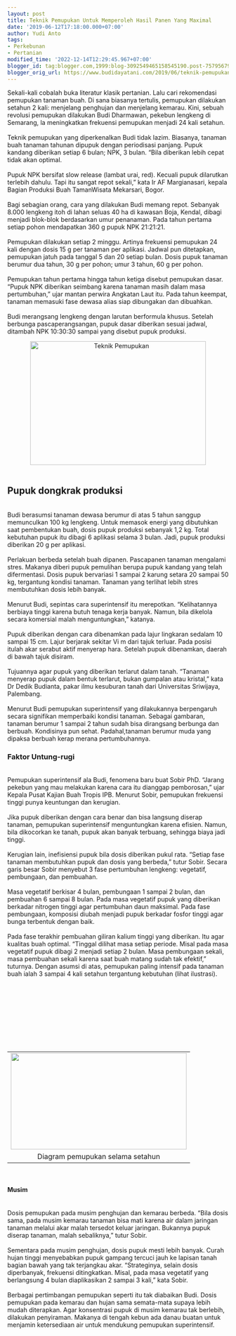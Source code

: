 ```yaml
---
layout: post
title: Teknik Pemupukan Untuk Memperoleh Hasil Panen Yang Maximal
date: '2019-06-12T17:18:00.000+07:00'
author: Yudi Anto
tags:
- Perkebunan
- Pertanian
modified_time: '2022-12-14T12:29:45.967+07:00'
blogger_id: tag:blogger.com,1999:blog-3092549465158545190.post-7579567974626861403
blogger_orig_url: https://www.budidayatani.com/2019/06/teknik-pemupukan-untuk-memperoleh-hasil.html
---
```


Sekali-kali cobalah buka literatur klasik pertanian. Lalu cari rekomendasi pemupukan tanaman buah. Di sana biasanya tertulis, pemupukan dilakukan setahun 2 kali: menjelang penghujan dan menjelang kemarau. Kini, sebuah revolusi pemupukan dilakukan Budi Dharmawan, pekebun lengkeng di Semarang, la meningkatkan frekuensi pemupukan menjadi 24 kali setahun.<br/><br/>Teknik pemupukan yang diperkenalkan Budi tidak lazim. Biasanya, tanaman buah tanaman tahunan dipupuk dengan periodisasi panjang. Pupuk kandang diberikan setiap 6 bulan; NPK, 3 bulan. “Bila diberikan lebih cepat tidak akan optimal.<br/><br/>Pupuk NPK bersifat slow release (lambat urai, red). Kecuali pupuk dilarutkan terlebih dahulu. Tapi itu sangat repot sekali,” kata Ir AF Margianasari, kepala Bagian Produksi Buah TamanWisata Mekarsari, Bogor.<br/><br/>Bagi sebagian orang, cara yang dilakukan Budi memang repot. Sebanyak 8.000 lengkeng itoh di lahan seluas 40 ha di kawasan Boja, Kendal, dibagi menjadi blok-blok berdasarkan umur penanaman. Pada tahun pertama setiap pohon mendapatkan 360 g pupuk NPK 21:21:21.<br/><br/>Pemupukan dilakukan setiap 2 minggu. Artinya frekuensi pemupukan 24 kali dengan dosis 15 g per tanaman per aplikasi. Jadwal pun ditetapkan, pemupukan jatuh pada tanggal 5 dan 20 setiap bulan. Dosis pupuk tanaman berumur dua tahun, 30 g per pohon; umur 3 tahun, 60 g per pohon.<br/><br/>Pemupukan tahun pertama hingga tahun ketiga disebut pemupukan dasar. “Pupuk NPK diberikan seimbang karena tanaman masih dalam masa pertumbuhan,” ujar mantan perwira Angkatan Laut itu. Pada tahun keempat, tanaman memasuki fase dewasa alias siap dibungakan dan dibuahkan.<br/><br/>Budi merangsang lengkeng dengan larutan berformula khusus. Setelah berbunga pascaperangsangan, pupuk dasar diberikan sesuai jadwal, ditambah NPK 10:30:30 sampai yang disebut pupuk produksi.<br/><div style="clear: both; text-align: center;"><a style="margin-left: 1em; margin-right: 1em;" href="https://i2.wp.com/1.bp.blogspot.com/-lQrJ4enz70w/XQCt2_WDazI/AAAAAAAAB5A/Gtl3KfLBiegGrGtbEgwFACZqEDHKgmrQACLcBGAs/s1600/pemupukan_800x567.jpg?ssl=1"><img title="" src="https://i2.wp.com/1.bp.blogspot.com/-lQrJ4enz70w/XQCt2_WDazI/AAAAAAAAB5A/Gtl3KfLBiegGrGtbEgwFACZqEDHKgmrQACLcBGAs/s400/pemupukan_800x567.jpg?resize=400%2C282&amp;ssl=1" alt="Teknik Pemupukan" width="400" height="282" border="0" data-original-height="567" data-original-width="800" data-recalc-dims="1" /></a></div><br/><h2>Pupuk dongkrak produksi</h2><br/>Budi berasumsi tanaman dewasa berumur di atas 5 tahun sanggup memunculkan 100 kg lengkeng. Untuk memasok energi yang dibutuhkan saat pembentukan buah, dosis pupuk produksi sebanyak 1,2 kg. Total kebutuhan pupuk itu dibagi 6 aplikasi selama 3 bulan. Jadi, pupuk produksi diberikan 20 g per aplikasi.<br/><br/>Perlakuan berbeda setelah buah dipanen. Pascapanen tanaman mengalami stres. Makanya diberi pupuk pemulihan berupa pupuk kandang yang telah difermentasi. Dosis pupuk bervariasi 1 sampai 2 karung setara 20 sampai 50 kg, tergantung kondisi tanaman. Tanaman yang terlihat lebih stres membutuhkan dosis lebih banyak.<br/><br/>Menurut Budi, sepintas cara superintensif itu merepotkan. “Kelihatannya berbiaya tinggi karena butuh tenaga kerja banyak. Namun, bila dikelola secara komersial malah menguntungkan,” katanya.<br/><br/>Pupuk diberikan dengan cara dibenamkan pada lajur lingkaran sedalam 10 sampai 15 cm. Lajur berjarak sekitar Vi m dari tajuk terluar. Pada posisi itulah akar serabut aktif menyerap hara. Setelah pupuk dibenamkan, daerah di bawah tajuk disiram.<br/><br/>Tujuannya agar pupuk yang diberikan terlarut dalam tanah. “Tanaman menyerap pupuk dalam bentuk terlarut, bukan gumpalan atau kristal,” kata Dr Dedik Budianta, pakar ilmu kesuburan tanah dari Universitas Sriwijaya, Palembang.<br/><br/>Menurut Budi pemupukan superintensif yang dilakukannya berpengaruh secara signifikan memperbaiki kondisi tanaman. Sebagai gambaran, tanaman berumur 1 sampai 2 tahun sudah bisa dirangsang berbunga dan berbuah. Kondisinya pun sehat. Padahal,tanaman berumur muda yang dipaksa berbuah kerap merana pertumbuhannya.<br/><h3>Faktor Untung-rugi</h3><br/>Pemupukan superintensif ala Budi, fenomena baru buat Sobir PhD. “Jarang pekebun yang mau melakukan karena cara itu dianggap pemborosan,” ujar Kepala Pusat Kajian Buah Tropis IPB. Menurut Sobir, pemupukan frekuensi tinggi punya keuntungan dan kerugian.<br/><br/>Jika pupuk diberikan dengan cara benar dan bisa langsung diserap tanaman, pemupukan superintensif menguntungkan karena efisien. Namun, bila dikocorkan ke tanah, pupuk akan banyak terbuang, sehingga biaya jadi tinggi.<br/><br/>Kerugian lain, inefisiensi pupuk bila dosis diberikan pukul rata. “Setiap fase tanaman membutuhkan pupuk dan dosis yang berbeda,” tutur Sobir. Secara garis besar Sobir menyebut 3 fase pertumbuhan lengkeng: vegetatif, pembungaan, dan pembuahan.<br/><br/>Masa vegetatif berkisar 4 bulan, pembungaan 1 sampai 2 bulan, dan pembuahan 6 sampai 8 bulan. Pada masa vegetatif pupuk yang diberikan berkadar nitrogen tinggi agar pertumbuhan daun maksimal. Pada fase pembungaan, komposisi diubah menjadi pupuk berkadar fosfor tinggi agar bunga terbentuk dengan baik.<br/><br/>Pada fase terakhir pembuahan giliran kalium tinggi yang diberikan. Itu agar kualitas buah optimal. “Tinggal dilihat masa setiap periode. Misal pada masa vegetatif pupuk dibagi 2 menjadi setiap 2 bulan. Masa pembungaan sekali, masa pembuahan sekali karena saat buah matang sudah tak efektif,” tuturnya. Dengan asumsi di atas, pemupukan paling intensif pada tanaman buah ialah 3 sampai 4 kali setahun tergantung kebutuhan (lihat ilustrasi).<br/><table style="margin-left: auto; margin-right: auto; text-align: center;" cellspacing="0" cellpadding="0" align="center"><br/><tbody><br/><tr><br/><td style="text-align: center;"><a style="margin-left: auto; margin-right: auto;" href="https://i2.wp.com/1.bp.blogspot.com/-ctIIyx6NkTM/XQC2zCGMUyI/AAAAAAAAB5Y/ujqpXPQaBBQj3TYzCbMstksWeYo48OL-QCLcBGAs/s1600/pemupukan_800x440.jpg?ssl=1"><img src="https://i2.wp.com/1.bp.blogspot.com/-ctIIyx6NkTM/XQC2zCGMUyI/AAAAAAAAB5Y/ujqpXPQaBBQj3TYzCbMstksWeYo48OL-QCLcBGAs/s400/pemupukan_800x440.jpg?resize=400%2C220&amp;ssl=1" width="400" height="220" border="0" data-original-height="440" data-original-width="800" data-recalc-dims="1" /></a></td><br/></tr><br/><tr><br/><td style="text-align: center;">Diagram pemupukan selama setahun</td><br/></tr><br/></tbody><br/></table><br/><h4>Musim</h4><br/>Dosis pemupukan pada musim penghujan dan kemarau berbeda. “Bila dosis sama, pada musim kemarau tanaman bisa mati karena air dalam jaringan tanaman melalui akar malah tersedot keluar jaringan. Bukannya pupuk diserap tanaman, malah sebaliknya,” tutur Sobir.<br/><br/>Sementara pada musim penghujan, dosis pupuk mesti lebih banyak. Curah hujan tinggi menyebabkan pupuk gampang tercuci jauh ke lapisan tanah bagian bawah yang tak terjangkau akar. “Strateginya, selain dosis diperbanyak, frekuensi ditingkatkan. Misal, pada masa vegetatif yang berlangsung 4 bulan diaplikasikan 2 sampai 3 kali,” kata Sobir.<br/><br/>Berbagai pertimbangan pemupukan seperti itu tak diabaikan Budi. Dosis pemupukan pada kemarau dan hujan sama semata-mata supaya lebih mudah diterapkan. Agar konsentrasi pupuk di musim kemarau tak berlebih, dilakukan penyiraman. Makanya di tengah kebun ada danau buatan untuk menjamin ketersediaan air untuk mendukung pemupukan superintensif.